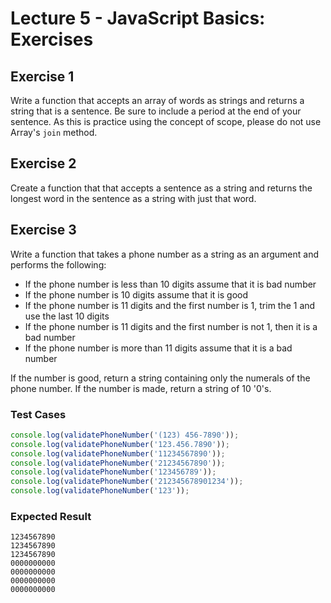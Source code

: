# Lecture 5 - JavaScript Basics: Exercises

## Exercise 1

Write a function that accepts an array of words as strings and returns a string that is a sentence. Be sure to include a period at the end of your sentence. As this is practice using the concept of scope, please do not use Array's `join` method.

## Exercise 2

Create a function that that accepts a sentence as a string and returns the longest word in the sentence as a string with just that word.

## Exercise 3

Write a function that takes a phone number as a string as an argument and performs the following:

- If the phone number is less than 10 digits assume that it is bad number
- If the phone number is 10 digits assume that it is good
- If the phone number is 11 digits and the first number is 1, trim the 1 and use the last 10 digits
- If the phone number is 11 digits and the first number is not 1, then it is a bad number
- If the phone number is more than 11 digits assume that it is a bad number

If the number is good, return a string containing only the numerals of the phone number. If the number is made, return a string of 10 '0's.

### Test Cases
```js
console.log(validatePhoneNumber('(123) 456-7890'));  
console.log(validatePhoneNumber('123.456.7890'));  
console.log(validatePhoneNumber('11234567890'));  
console.log(validatePhoneNumber('21234567890'));  
console.log(validatePhoneNumber('123456789'));
console.log(validatePhoneNumber('212345678901234'));
console.log(validatePhoneNumber('123'));   
```

### Expected Result
```
1234567890  
1234567890  
1234567890  
0000000000  
0000000000
0000000000
0000000000
```
